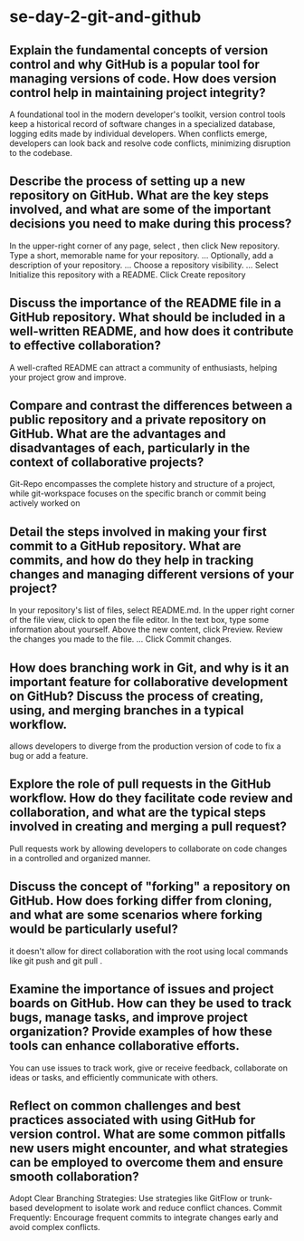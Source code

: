 # se-day-2-git-and-github
## Explain the fundamental concepts of version control and why GitHub is a popular tool for managing versions of code. How does version control help in maintaining project integrity?
A foundational tool in the modern developer's toolkit, version control tools keep a historical record of software changes in a specialized database, logging edits made by individual developers. When conflicts emerge, developers can look back and resolve code conflicts, minimizing disruption to the codebase.
## Describe the process of setting up a new repository on GitHub. What are the key steps involved, and what are some of the important decisions you need to make during this process?
In the upper-right corner of any page, select , then click New repository.
Type a short, memorable name for your repository. ...
Optionally, add a description of your repository. ...
Choose a repository visibility. ...
Select Initialize this repository with a README.
Click Create repository
## Discuss the importance of the README file in a GitHub repository. What should be included in a well-written README, and how does it contribute to effective collaboration?
A well-crafted README can attract a community of enthusiasts, helping your project grow and improve.
## Compare and contrast the differences between a public repository and a private repository on GitHub. What are the advantages and disadvantages of each, particularly in the context of collaborative projects?
Git-Repo encompasses the complete history and structure of a project, while git-workspace focuses on the specific branch or commit being actively worked on
## Detail the steps involved in making your first commit to a GitHub repository. What are commits, and how do they help in tracking changes and managing different versions of your project?
In your repository's list of files, select README.md.
In the upper right corner of the file view, click to open the file editor.
In the text box, type some information about yourself.
Above the new content, click Preview.
Review the changes you made to the file. ...
Click Commit changes.
## How does branching work in Git, and why is it an important feature for collaborative development on GitHub? Discuss the process of creating, using, and merging branches in a typical workflow.
allows developers to diverge from the production version of code to fix a bug or add a feature.
## Explore the role of pull requests in the GitHub workflow. How do they facilitate code review and collaboration, and what are the typical steps involved in creating and merging a pull request?
Pull requests work by allowing developers to collaborate on code changes in a controlled and organized manner.
## Discuss the concept of "forking" a repository on GitHub. How does forking differ from cloning, and what are some scenarios where forking would be particularly useful?
it doesn't allow for direct collaboration with the root using local commands like git push and git pull .
## Examine the importance of issues and project boards on GitHub. How can they be used to track bugs, manage tasks, and improve project organization? Provide examples of how these tools can enhance collaborative efforts.
You can use issues to track work, give or receive feedback, collaborate on ideas or tasks, and efficiently communicate with others.
## Reflect on common challenges and best practices associated with using GitHub for version control. What are some common pitfalls new users might encounter, and what strategies can be employed to overcome them and ensure smooth collaboration?
Adopt Clear Branching Strategies: Use strategies like GitFlow or trunk-based development to isolate work and reduce conflict chances.
Commit Frequently: Encourage frequent commits to integrate changes early and avoid complex conflicts.
